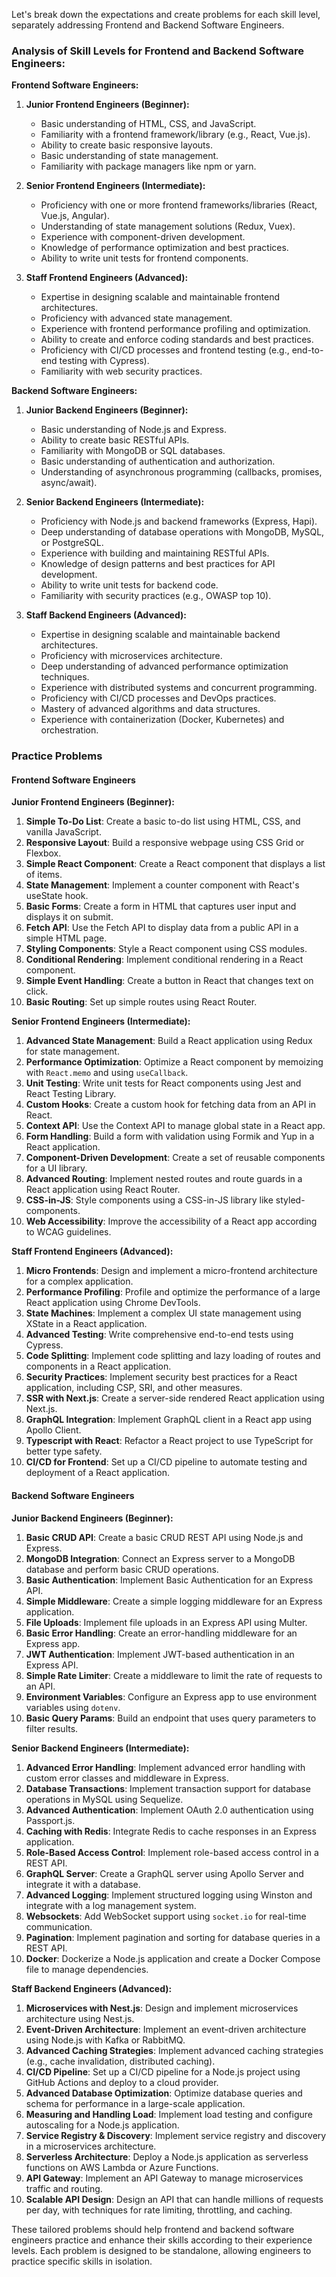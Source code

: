 Let's break down the expectations and create problems for each skill level, separately addressing Frontend and Backend Software Engineers.

### Analysis of Skill Levels for Frontend and Backend Software Engineers:

**Frontend Software Engineers:**

1. **Junior Frontend Engineers (Beginner):**
    - Basic understanding of HTML, CSS, and JavaScript.
    - Familiarity with a frontend framework/library (e.g., React, Vue.js).
    - Ability to create basic responsive layouts.
    - Basic understanding of state management.
    - Familiarity with package managers like npm or yarn.

2. **Senior Frontend Engineers (Intermediate):**
    - Proficiency with one or more frontend frameworks/libraries (React, Vue.js, Angular).
    - Understanding of state management solutions (Redux, Vuex).
    - Experience with component-driven development.
    - Knowledge of performance optimization and best practices.
    - Ability to write unit tests for frontend components.

3. **Staff Frontend Engineers (Advanced):**
    - Expertise in designing scalable and maintainable frontend architectures.
    - Proficiency with advanced state management.
    - Experience with frontend performance profiling and optimization.
    - Ability to create and enforce coding standards and best practices.
    - Proficiency with CI/CD processes and frontend testing (e.g., end-to-end testing with Cypress).
    - Familiarity with web security practices.

**Backend Software Engineers:**

1. **Junior Backend Engineers (Beginner):**
    - Basic understanding of Node.js and Express.
    - Ability to create basic RESTful APIs.
    - Familiarity with MongoDB or SQL databases.
    - Basic understanding of authentication and authorization.
    - Understanding of asynchronous programming (callbacks, promises, async/await).

2. **Senior Backend Engineers (Intermediate):**
    - Proficiency with Node.js and backend frameworks (Express, Hapi).
    - Deep understanding of database operations with MongoDB, MySQL, or PostgreSQL.
    - Experience with building and maintaining RESTful APIs.
    - Knowledge of design patterns and best practices for API development.
    - Ability to write unit tests for backend code.
    - Familiarity with security practices (e.g., OWASP top 10).

3. **Staff Backend Engineers (Advanced):**
    - Expertise in designing scalable and maintainable backend architectures.
    - Proficiency with microservices architecture.
    - Deep understanding of advanced performance optimization techniques.
    - Experience with distributed systems and concurrent programming.
    - Proficiency with CI/CD processes and DevOps practices.
    - Mastery of advanced algorithms and data structures.
    - Experience with containerization (Docker, Kubernetes) and orchestration.

### Practice Problems

#### Frontend Software Engineers

**Junior Frontend Engineers (Beginner):**

1. **Simple To-Do List**: Create a basic to-do list using HTML, CSS, and vanilla JavaScript.
2. **Responsive Layout**: Build a responsive webpage using CSS Grid or Flexbox.
3. **Simple React Component**: Create a React component that displays a list of items.
4. **State Management**: Implement a counter component with React's useState hook.
5. **Basic Forms**: Create a form in HTML that captures user input and displays it on submit.
6. **Fetch API**: Use the Fetch API to display data from a public API in a simple HTML page.
7. **Styling Components**: Style a React component using CSS modules.
8. **Conditional Rendering**: Implement conditional rendering in a React component.
9. **Simple Event Handling**: Create a button in React that changes text on click.
10. **Basic Routing**: Set up simple routes using React Router.

**Senior Frontend Engineers (Intermediate):**

1. **Advanced State Management**: Build a React application using Redux for state management.
2. **Performance Optimization**: Optimize a React component by memoizing with `React.memo` and using `useCallback`.
3. **Unit Testing**: Write unit tests for React components using Jest and React Testing Library.
4. **Custom Hooks**: Create a custom hook for fetching data from an API in React.
5. **Context API**: Use the Context API to manage global state in a React app.
6. **Form Handling**: Build a form with validation using Formik and Yup in a React application.
7. **Component-Driven Development**: Create a set of reusable components for a UI library.
8. **Advanced Routing**: Implement nested routes and route guards in a React application using React Router.
9. **CSS-in-JS**: Style components using a CSS-in-JS library like styled-components.
10. **Web Accessibility**: Improve the accessibility of a React app according to WCAG guidelines.

**Staff Frontend Engineers (Advanced):**

1. **Micro Frontends**: Design and implement a micro-frontend architecture for a complex application.
2. **Performance Profiling**: Profile and optimize the performance of a large React application using Chrome DevTools.
3. **State Machines**: Implement a complex UI state management using XState in a React application.
4. **Advanced Testing**: Write comprehensive end-to-end tests using Cypress.
5. **Code Splitting**: Implement code splitting and lazy loading of routes and components in a React application.
6. **Security Practices**: Implement security best practices for a React application, including CSP, SRI, and other measures.
7. **SSR with Next.js**: Create a server-side rendered React application using Next.js.
8. **GraphQL Integration**: Implement GraphQL client in a React app using Apollo Client.
9. **Typescript with React**: Refactor a React project to use TypeScript for better type safety.
10. **CI/CD for Frontend**: Set up a CI/CD pipeline to automate testing and deployment of a React application.

#### Backend Software Engineers

**Junior Backend Engineers (Beginner):**

1. **Basic CRUD API**: Create a basic CRUD REST API using Node.js and Express.
2. **MongoDB Integration**: Connect an Express server to a MongoDB database and perform basic CRUD operations.
3. **Basic Authentication**: Implement Basic Authentication for an Express API.
4. **Simple Middleware**: Create a simple logging middleware for an Express application.
5. **File Uploads**: Implement file uploads in an Express API using Multer.
6. **Basic Error Handling**: Create an error-handling middleware for an Express app.
7. **JWT Authentication**: Implement JWT-based authentication in an Express API.
8. **Simple Rate Limiter**: Create a middleware to limit the rate of requests to an API.
9. **Environment Variables**: Configure an Express app to use environment variables using `dotenv`.
10. **Basic Query Params**: Build an endpoint that uses query parameters to filter results.

**Senior Backend Engineers (Intermediate):**

1. **Advanced Error Handling**: Implement advanced error handling with custom error classes and middleware in Express.
2. **Database Transactions**: Implement transaction support for database operations in MySQL using Sequelize.
3. **Advanced Authentication**: Implement OAuth 2.0 authentication using Passport.js.
4. **Caching with Redis**: Integrate Redis to cache responses in an Express application.
5. **Role-Based Access Control**: Implement role-based access control in a REST API.
6. **GraphQL Server**: Create a GraphQL server using Apollo Server and integrate it with a database.
7. **Advanced Logging**: Implement structured logging using Winston and integrate with a log management system.
8. **Websockets**: Add WebSocket support using `socket.io` for real-time communication.
9. **Pagination**: Implement pagination and sorting for database queries in a REST API.
10. **Docker**: Dockerize a Node.js application and create a Docker Compose file to manage dependencies.

**Staff Backend Engineers (Advanced):**

1. **Microservices with Nest.js**: Design and implement microservices architecture using Nest.js.
2. **Event-Driven Architecture**: Implement an event-driven architecture using Node.js with Kafka or RabbitMQ.
3. **Advanced Caching Strategies**: Implement advanced caching strategies (e.g., cache invalidation, distributed caching).
4. **CI/CD Pipeline**: Set up a CI/CD pipeline for a Node.js project using GitHub Actions and deploy to a cloud provider.
5. **Advanced Database Optimization**: Optimize database queries and schema for performance in a large-scale application.
6. **Measuring and Handling Load**: Implement load testing and configure autoscaling for a Node.js application.
7. **Service Registry & Discovery**: Implement service registry and discovery in a microservices architecture.
8. **Serverless Architecture**: Deploy a Node.js application as serverless functions on AWS Lambda or Azure Functions.
9. **API Gateway**: Implement an API Gateway to manage microservices traffic and routing.
10. **Scalable API Design**: Design an API that can handle millions of requests per day, with techniques for rate limiting, throttling, and caching.

These tailored problems should help frontend and backend software engineers practice and enhance their skills according to their experience levels. Each problem is designed to be standalone, allowing engineers to practice specific skills in isolation. 